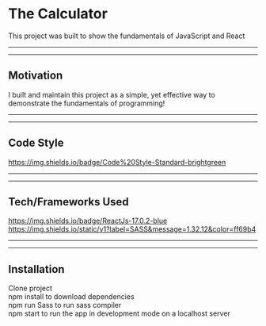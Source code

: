 # The Calculator
This project was built to show the fundamentals of JavaScript and React

---
---

## Motivation 

I built and maintain this project as a simple, yet effective way to demonstrate the fundamentals of programming!

---
---

## Code Style
https://img.shields.io/badge/Code%20Style-Standard-brightgreen


---
---
## Tech/Frameworks Used
https://img.shields.io/badge/ReactJs-17.0.2-blue
https://img.shields.io/static/v1?label=SASS&message=1.32.12&color=ff69b4

---
---
## Installation
Clone project <br>
npm install to download dependencies <br>
npm run Sass to run sass compiler <br>
npm start to run the app in development mode on a localhost server
